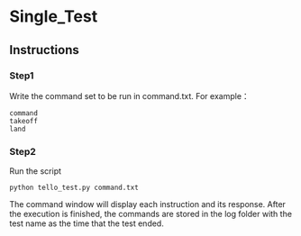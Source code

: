 # Single_Test

## Instructions 

### Step1
Write the command set to be run in command.txt. For example：
```
command
takeoff
land
```

### Step2
Run the script
```
python tello_test.py command.txt
```
The command window will display each instruction and its response. After the execution is finished, the commands are stored in the log folder with the test name as the time that the test ended.
